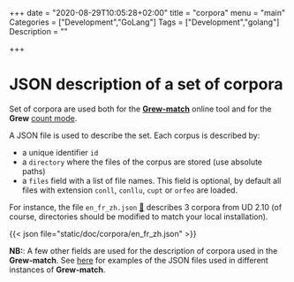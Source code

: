 +++
date = "2020-08-29T10:05:28+02:00"
title = "corpora"
menu = "main"
Categories = ["Development","GoLang"]
Tags = ["Development","golang"]
Description = ""

+++

# JSON description of a set of corpora

Set of corpora are used both for the **[Grew-match](http://match.grew.fr)** online tool and for the **Grew** [count mode](../../usage/cli/#count).

A JSON file is used to describe the set.
Each corpus is described by:

  * a unique identifier `id`
  * a `directory` where the files of the corpus are stored (use absolute paths)
  * a `files` field with a list of file names. This field is optional, by default all files with extension `conll`, `conllu`, `cupt` or `orfeo` are loaded.

For instance, the file `en_fr_zh.json` [:link:](/doc/corpora/en_fr_zh.json) describes 3 corpora from UD 2.10 (of course, directories should be modified to match your local installation).

{{< json file="static/doc/corpora/en_fr_zh.json" >}}

**NB:**: A few other fields are used for the description of corpora used in the **Grew-match**.
See [here](https://gitlab.inria.fr/grew/grew_match_config/-/tree/master/corpora) for examples of the JSON files used in different instances of **Grew-match**.